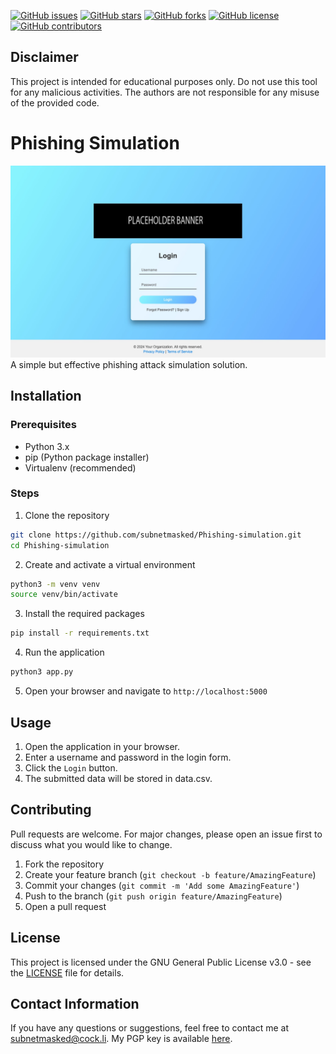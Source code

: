 [![GitHub issues](https://img.shields.io/github/issues/subnetmasked/Phishing-simulation)](https://github.com/subnetmasked/Phishing-simulation/issues)
[![GitHub stars](https://img.shields.io/github/stars/subnetmasked/Phishing-simulation)](https://github.com/subnetmasked/Phishing-simulation/stargazers)
[![GitHub forks](https://img.shields.io/github/forks/subnetmasked/Phishing-simulation)](https://github.com/subnetmasked/Phishing-simulation/network)
[![GitHub license](https://img.shields.io/github/license/subnetmasked/Phishing-simulation)](https://github.com/subnetmasked/Phishing-simulation/blob/main/LICENSE)
[![GitHub contributors](https://img.shields.io/github/contributors/subnetmasked/Phishing-simulation)](https://github.com/subnetmasked/Phishing-simulation/graphs/contributors)

## Disclaimer
This project is intended for educational purposes only. Do not use this tool for any malicious activities. The authors are not responsible for any misuse of the provided code.

# Phishing Simulation 
![Phishing Simulation](images/showcase.jpg)
A simple but effective phishing attack simulation solution.

## Installation 

### Prerequisites

- Python 3.x
- pip (Python package installer)
- Virtualenv (recommended)

### Steps

1. Clone the repository

```bash
git clone https://github.com/subnetmasked/Phishing-simulation.git
cd Phishing-simulation
```
2. Create and activate a virtual environment

```bash
python3 -m venv venv
source venv/bin/activate
```
3. Install the required packages

```bash
pip install -r requirements.txt
```
4. Run the application

```bash
python3 app.py
```
5. Open your browser and navigate to `http://localhost:5000`

## Usage 
1. Open the application in your browser.
2. Enter a username and password in the login form.
3. Click the `Login` button.
4. The submitted data will be stored in data.csv.

## Contributing
Pull requests are welcome. For major changes, please open an issue first to discuss what you would like to change.

1. Fork the repository
2. Create your feature branch (`git checkout -b feature/AmazingFeature`)
3. Commit your changes (`git commit -m 'Add some AmazingFeature'`)
4. Push to the branch (`git push origin feature/AmazingFeature`)
5. Open a pull request

## License
This project is licensed under the GNU General Public License v3.0 - see the [LICENSE](LICENSE) file for details.

## Contact Information
If you have any questions or suggestions, feel free to contact me at [subnetmasked@cock.li](mailto:subnetmasked@cock.li).
My PGP key is available [here](https://keys.openpgp.org/search?q=subnetmasked%40cock.li).


